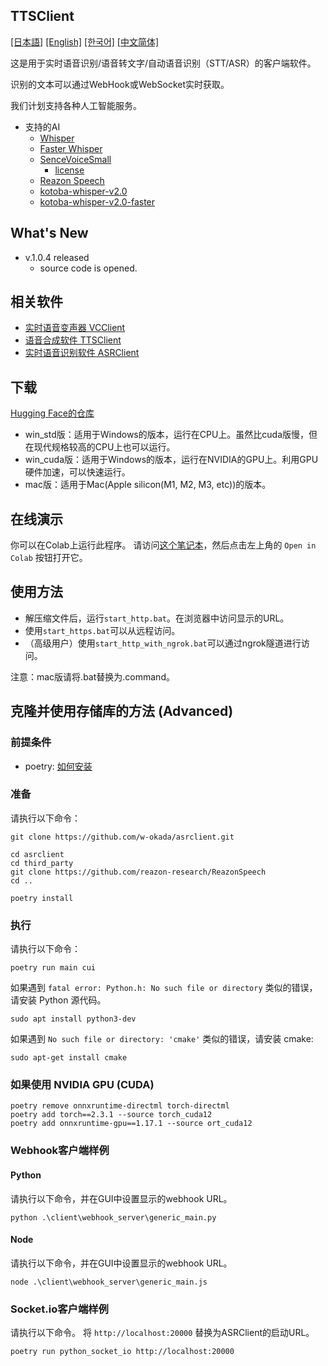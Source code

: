 TTSClient
---
  [[日本語]](./README.md) [[English]](./README_en.md) [[한국어]](./README_ko.md) [[中文简体]](./README_cn.md)

这是用于实时语音识别/语音转文字/自动语音识别（STT/ASR）的客户端软件。

识别的文本可以通过WebHook或WebSocket实时获取。

我们计划支持各种人工智能服务。

- 支持的AI
  - [Whisper](https://github.com/openai/whisper)
  - [Faster Whisper](https://github.com/SYSTRAN/faster-whisper)
  - [SenceVoiceSmall](https://github.com/FunAudioLLM/SenseVoice)
    - [license](https://github.com/FunAudioLLM/SenseVoice/blob/main/LICENSE)
  - [Reazon Speech](https://research.reazon.jp/projects/ReazonSpeech/index.html)
  - [kotoba-whisper-v2.0](https://huggingface.co/kotoba-tech/kotoba-whisper-v2.0)
  - [kotoba-whisper-v2.0-faster](https://huggingface.co/kotoba-tech/kotoba-whisper-v2.0-faster)

## What's New
- v.1.0.4 released
  - source code is opened.

## 相关软件
- [实时语音变声器 VCClient](https://github.com/w-okada/voice-changer)
- [语音合成软件 TTSClient](https://github.com/w-okada/ttsclient)
- [实时语音识别软件 ASRClient](https://github.com/w-okada/asrclient)

## 下载
[Hugging Face的仓库](https://huggingface.co/wok000/asrclient000/tree/main)

- win_std版：适用于Windows的版本，运行在CPU上。虽然比cuda版慢，但在现代规格较高的CPU上也可以运行。
- win_cuda版：适用于Windows的版本，运行在NVIDIA的GPU上。利用GPU硬件加速，可以快速运行。
- mac版：适用于Mac(Apple silicon(M1, M2, M3, etc))的版本。

## 在线演示

你可以在Colab上运行此程序。
请访问[这个笔记本](https://github.com/w-okada/asrclient/blob/master/w_okada's_ASR_Client.ipynb)，然后点击左上角的 `Open in Colab` 按钮打开它。


## 使用方法
- 解压缩文件后，运行`start_http.bat`。在浏览器中访问显示的URL。
- 使用`start_https.bat`可以从远程访问。
- （高级用户）使用`start_http_with_ngrok.bat`可以通过ngrok隧道进行访问。

注意：mac版请将.bat替换为.command。

## 克隆并使用存储库的方法 (Advanced)
### 前提条件

- poetry: [如何安装](https://python-poetry.org/docs/#installing-with-the-official-installer)

### 准备
请执行以下命令：

```
git clone https://github.com/w-okada/asrclient.git

cd asrclient
cd third_party
git clone https://github.com/reazon-research/ReazonSpeech
cd ..

poetry install
```

### 执行
请执行以下命令：
```
poetry run main cui
```

如果遇到 `fatal error: Python.h: No such file or directory` 类似的错误，请安装 Python 源代码。
```
sudo apt install python3-dev
```

如果遇到 `No such file or directory: 'cmake'` 类似的错误，请安装 cmake:
```
sudo apt-get install cmake
```

### 如果使用 NVIDIA GPU (CUDA)

```
poetry remove onnxruntime-directml torch-directml
poetry add torch==2.3.1 --source torch_cuda12
poetry add onnxruntime-gpu==1.17.1 --source ort_cuda12
```

### Webhook客户端样例

#### Python
请执行以下命令，并在GUI中设置显示的webhook URL。
```
python .\client\webhook_server\generic_main.py
```

#### Node
请执行以下命令，并在GUI中设置显示的webhook URL。
```
node .\client\webhook_server\generic_main.js
```

### Socket.io客户端样例
请执行以下命令。
将 `http://localhost:20000` 替换为ASRClient的启动URL。
```
poetry run python_socket_io http://localhost:20000
```
